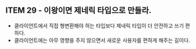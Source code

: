 ## ITEM 29 - 이왕이면 제네릭 타입으로 만들라.

- 클라이언트에서 직접 형변환해야 하는 타입보다 제네릭 타입이 더 안전하고 쓰기 편하다.
- 클라이언트에는 아무 영향을 주지 않으면서 새로운 사용자를 편하게 해주는 길이다.
